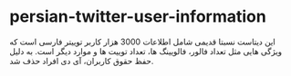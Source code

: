 # persian-twitter-user-information
این دیتاست نسبتا قدیمی شامل اطلاعات 3000 هزار کاربر توییتر فارسی است که ویژگی هایی مثل تعداد فالور، فالویینگ ها، تعداد توییت ها و موارد دیگر است. به دلیل حفظ حقوق کاربران، آی دی افراد حذف شد.
